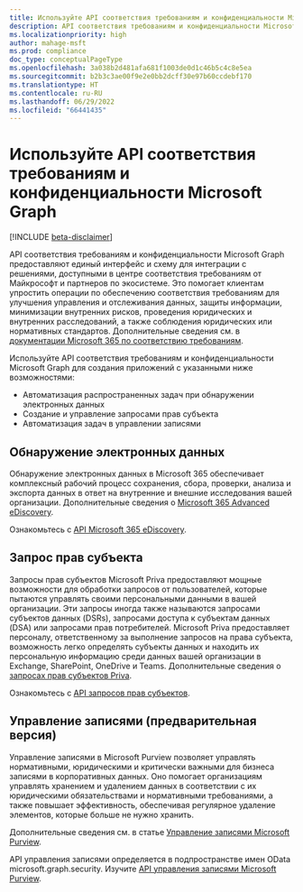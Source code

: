 ```yaml
---
title: Используйте API соответствия требованиям и конфиденциальности Microsoft Graph
description: API соответствия требованиям и конфиденциальности Microsoft Graph предоставляют единый интерфейс и схему для интеграции с решениями, доступными в центре соответствия требованиям от Майкрософт и партнеров по экосистеме. Это помогает клиентам упростить операции по обеспечению соответствия требованиям для улучшения управления и отслеживания данных, защиты информации, минимизации внутренних рисков, проведения юридических и внутренних расследований, а также соблюдения юридических или нормативных стандартов.
ms.localizationpriority: high
author: mahage-msft
ms.prod: compliance
doc_type: conceptualPageType
ms.openlocfilehash: 3a038b2d481afa681f1003de0d1c46b5c4c8e5ea
ms.sourcegitcommit: b2b3c3ae00f9e2e0bb2dcff30e97b60ccdebf170
ms.translationtype: HT
ms.contentlocale: ru-RU
ms.lasthandoff: 06/29/2022
ms.locfileid: "66441435"
---
```

# <a name="use-the-microsoft-graph-compliance-and-privacy-apis"></a>Используйте API соответствия требованиям и конфиденциальности Microsoft Graph

[!INCLUDE [beta-disclaimer](../../includes/beta-disclaimer.md)]

API соответствия требованиям и конфиденциальности Microsoft Graph предоставляют единый интерфейс и схему для интеграции с решениями, доступными в центре соответствия требованиям от Майкрософт и партнеров по экосистеме. Это помогает клиентам упростить операции по обеспечению соответствия требованиям для улучшения управления и отслеживания данных, защиты информации, минимизации внутренних рисков, проведения юридических и внутренних расследований, а также соблюдения юридических или нормативных стандартов. Дополнительные сведения см. в [документации Microsoft 365 по соответствию требованиям](/microsoft-365/compliance).

Используйте API соответствия требованиям и конфиденциальности Microsoft Graph для создания приложений с указанными ниже возможностями:

- Автоматизация распространенных задач при обнаружении электронных данных
- Создание и управление запросами прав субъекта
- Автоматизация задач в управлении записями

## <a name="ediscovery"></a>Обнаружение электронных данных

Обнаружение электронных данных в Microsoft 365 обеспечивает комплексный рабочий процесс сохранения, сбора, проверки, анализа и экспорта данных в ответ на внутренние и внешние исследования вашей организации. Дополнительные сведения о [Microsoft 365 Advanced eDiscovery](/microsoft-365/compliance/overview-ediscovery-20).

Ознакомьтесь с [API Microsoft 365 eDiscovery](ediscovery-ediscoveryapioverview.md).

## <a name="subject-rights-request"></a>Запрос прав субъекта

Запросы прав субъектов Microsoft Priva предоставляют мощные возможности для обработки запросов от пользователей, которые пытаются управлять своими персональными данными в вашей организации. Эти запросы иногда также называются запросами субъектов данных (DSRs), запросами доступа к субъектам данных (DSA) или запросами прав потребителей. Microsoft Priva предоставляет персоналу, ответственному за выполнение запросов на права субъекта, возможность легко определять субъекты данных и находить их персональную информацию среди данных вашей организации в Exchange, SharePoint, OneDrive и Teams. Дополнительные сведения о [запросах прав субъектов Priva](/microsoft-365/compliance/privacy-management-subject-rights-requests).

Ознакомьтесь с [API запросов прав субъектов](subjectrightsrequest-subjectrightsrequestapioverview.md).

## <a name="records-management-preview"></a>Управление записями (предварительная версия)

Управление записями в Microsoft Purview позволяет управлять нормативными, юридическими и критически важными для бизнеса записями в корпоративных данных. Оно помогает организациям управлять хранением и удалением данных в соответствии с их юридическими обязательствами и нормативными требованиями, а также повышает эффективность, обеспечивая регулярное удаление элементов, которые больше не нужно хранить.

Дополнительные сведения см. в статье [Управление записями Microsoft Purview](/microsoft-365/compliance/records-management).

API управления записями определяется в подпространстве имен OData microsoft.graph.security.
Изучите [API управления записями Microsoft Purview](security-recordsManagement-overview.md).

<!--
## Labels

??? Labels should be moved from security to here.  They are currently under a node called Information protection.
-->

